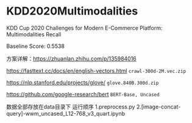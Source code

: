 # KDD2020Multimodalities
KDD Cup 2020 Challenges for Modern E-Commerce Platform: Multimodalities Recall

Baseline Score: 0.5538

方案详解：https://zhuanlan.zhihu.com/p/135984016 

https://fasttext.cc/docs/en/english-vectors.html   `crawl-300d-2M.vec.zip`    

https://nlp.stanford.edu/projects/glove/  `glove.840B.300d.zip`

https://github.com/google-research/bert `BERT-Base, Uncased`


数据全部存放在data目录下
运行顺序
1.preprocess.py 
2.[image-concat-query]-wwm_uncased_L12-768_v3_quart.ipynb
